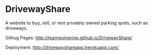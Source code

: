 # DrivewayShare
A website to buy, sell, or rent privately owned parking spots, such as driveways.

Githug Pages:
http://teamwolverine.github.io/DrivewayShare/

Deployment:
http://drivewayshareapp.herokuapp.com/
